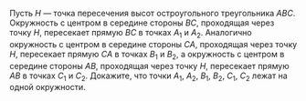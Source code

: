 Пусть $H$ — точка пересечения высот остроугольного треугольника $ABC$. Окружность с центром в середине стороны $BC$, проходящая через точку $H$, пересекает прямую $BC$ в точках ${{A}_{1}}$  и ${{A}_{2}}$. Аналогично окружность с центром в середине стороны $CA$, проходящая через точку $H$, пересекает прямую $CA$ в точках ${{B}_{1}}$  и ${{B}_{2}}$, а окружность с центром в середине стороны $AB$, проходящая через точку $H$, пересекает прямую $AB$ в точках ${{C}_{1}}$ и ${{C}_{2}}$. Докажите, что точки ${{A}_{1}}$, ${{A}_{2}}$, ${{B}_{1}}$, ${{B}_{2}}$, ${{C}_{1}}$, ${{C}_{2}}$ лежат на одной окружности.